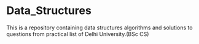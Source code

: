 # Data_Structures

This is a repository containing data structures algorithms and solutions to questions from practical list of Delhi University.(BSc CS)



